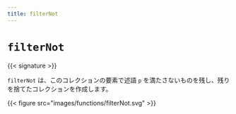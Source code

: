```yaml
---
title: filterNot
---
```


# `filterNot`

{{< signature >}}

`filterNot` は、このコレクションの要素で述語 `p` を満たさないものを残し、残りを捨てたコレクションを作成します。

{{< figure src="images/functions/filterNot.svg" >}}

